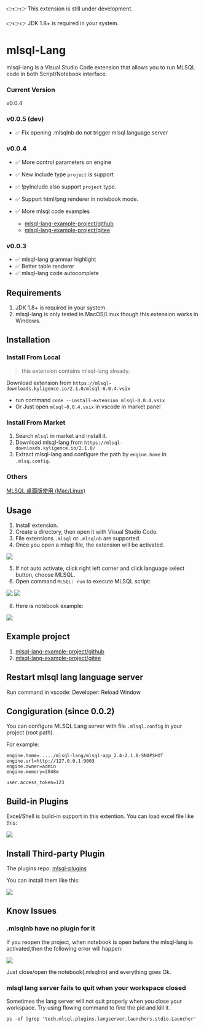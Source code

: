 👉👉👉 This extension is still under development.

👉👉👉 JDK 1.8+ is required in your system.

# mlsql-Lang

mlsql-lang is a Visual Studio Code extension that allows you to run MLSQL code in both  Script/Notebook  interface.

### Current Version

v0.0.4

### v0.0.5 (dev) 

* ✅  Fix opening .mlsqlnb do not trigger mlsql language server

### v0.0.4 

* ✅  More control parameters on engine
* ✅  New include type `project` is support
* ✅  !pyInclude also support `project` type.
* ✅  Support html/png renderer in notebook mode.
* ✅  More mlsql code examples  
    
    * [mlsql-lang-example-project/github](https://github.com/allwefantasy/mlsql-lang-example-project)
    * [mlsql-lang-example-project/gitee](https://gitee.com/allwefantasy/mlsql-lang-example-project)


### v0.0.3 

* ✅ mlsql-lang grammar highlight
* ✅ Better table renderer
* ✅ mlsql-lang code autocomplete


## Requirements

1. JDK 1.8+ is required in your system.
2. mlsql-lang is only tested in MacOS/Linux though this extension works in Windows.

## Installation

### Install From Local

> this extension contains mlsql-lang already.

Download extension from `https://mlsql-downloads.kyligence.io/2.1.0/mlsql-0.0.4.vsix` 

   
   * run command `code --install-extension mlsql-0.0.4.vsix`
   * Or Just open `mlsql-0.0.4.vsix` in vscode in market panel

[](https://mlsql-docs.kyligence.io/latest/zh-hans/howtouse/images/img_local_install.png)   

### Install From Market

1. Search `mlsql` in market and install it.
2. Download mlsql-lang from `https://mlsql-downloads.kyligence.io/2.1.0/` 
3. Extract mlsql-lang and configure the path by `engine.home` in `.mlsq.config`.

### Others

[MLSQL 桌面版使用 (Mac/Linux)](https://mlsql-docs.kyligence.io/latest/zh-hans/howtouse/mlsql_desktop_install.html)

## Usage

1. Install extension.
2. Create a directory, then open it with Visual Studio Code.
3. File extensions `.mlsql` or `.mlsqlnb` are supported.
4. Once you open a mlsql file, the extension will be activated.

![](docs/images/activate.png)

5. If not auto activate, click right left corner and click language select button, choose MLSQL.
7. Open command `MLSQL: run` to execute MLSQL script:

 ![](docs/images/run.png)
 ![](docs/images/script.png)

8. Here is notebook example:

![](docs/images/notebook.png)

## Example project

1. [mlsql-lang-example-project/github](https://github.com/allwefantasy/mlsql-lang-example-project)
2. [mlsql-lang-example-project/gitee](https://gitee.com/allwefantasy/mlsql-lang-example-project)

## Restart mlsql lang language server

Run command in vscode:  Developer: Reload Window

## Congiguration (since 0.0.2)

You can configure MLSQL Lang server with file `.mlsql.config`  in your project (root path).

For example:

```
engine.home=...../mlsql-lang/mlsql-app_2.4-2.1.0-SNAPSHOT
engine.url=http://127.0.0.1:9003
engine.owner=admin
engine.memory=2048m

user.access_token=123
```


## Build-in Plugins

Excel/Shell is build-in support in this extention. You can load excel file like this:

![](docs/images/excel.png)

## Install Third-party Plugin

The plugins repo: [mlsql-plugins](https://github.com/allwefantasy/mlsql-plugins)

You can install them like this:

![](docs/images/plugin-install.png)



## Know Issues

### .mlsqlnb have no plugin for it

If you reopen the project, when notebook is open before the mlsql-lang is activated,then 
the following error will happen:

![](docs/images/error.png)

Just close/open the notebook(.mlsqlnb) and everything goes Ok.

### mlsql lang server fails to quit when your workspace closed

Sometimes the lang server will not quit properly when you close your workspace.
Try using flowing command to find the pid and kill it.

```
ps -ef |grep 'tech.mlsql.plugins.langserver.launchers.stdio.Launcher'
```

